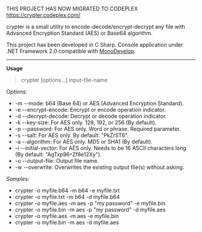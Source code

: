 THIS PROJECT HAS NOW MIGRATED TO CODEPLEX https://crypter.codeplex.com/

crypter is a small utility to encode-decode/encrypt-decrypt any file with Advanced Encryption Standard (AES) or Base64 algorithm.

This project has been developed in C Sharp. Console application under .NET Framework 2.0 compatible with [MonoDevelop](http://monodevelop.com/).


---


**Usage**

> crypter [options...] input-file-name

_Options:_

  * -m  --mode: b64 (Base 64) or AES (Advanced Encryption Standard).
  * -e  --encrypt-encode: Encrypt or encode operation indicator.
  * -d  --decrypt-decode: Decrypt or decode operation indicator.
  * -k  --key-size: For AES only. 128, 192, or 256 (By default).
  * -p  --password: For AES only. Word or phrase. Required parameter.
  * -s  --salt: For AES only. By default: "PkZrST6".
  * -a  --algorithm: For AES only. MD5 or SHA1 (By default).
  * -i  --initial-vector: For AES only. Needs to be 16 ASCII characters long (By default: "AgTxp96`*`Zf8e12Xy").
  * -o  --output-file: Output file name.
  * -w  --overwrite: Overwrites the existing output file(s) without asking.

_Samples:_

  * crypter -o myfile.b64 -m b64 -e myfile.txt
  * crypter -o myfile.txt -m b64 -d myfile.b64
  * crypter -o myfile.aes -m aes -p "my password" -e myfile.bin
  * crypter -o myfile.bin -m aes -p "my password" -d myfile.aes
  * crypter -o myfile.aes -m aes -e myfile.bin
  * crypter -o myfile.bin -m aes -d myfile.aes